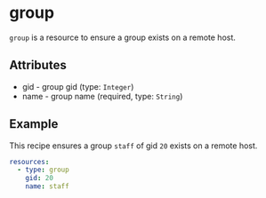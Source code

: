 # group
`group` is a resource to ensure a group exists on a remote host.

## Attributes
- gid - group gid (type: `Integer`)
- name - group name (required, type: `String`)

## Example
This recipe ensures a group `staff` of gid `20` exists on a remote host.

```yaml
resources:
  - type: group
    gid: 20
    name: staff
```

